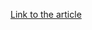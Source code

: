[Link to the article](https://www.microsoft.com/security/blog/2021/12/06/nickel-targeting-government-organizations-across-latin-america-and-europe)
